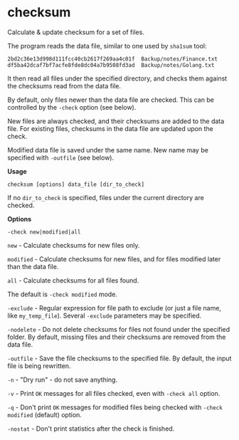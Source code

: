 # checksum
Calculate &amp; update checksum for a set of files.

The program reads the data file, similar to one used by `sha1sum` tool:

    2bd2c36e13d998d111fcc40cb2617f269aa4c01f  Backup/notes/Finance.txt
    df5ba42dcaf7bf7acfe8fde8dc04a7b9508fd3ad  Backup/notes/Golang.txt

It then read all files under the specified directory,
and checks them against the checksums read from the data file.

By default, only files newer than the data file are checked.
This can be controlled by the `-check` option (see below).

New files are always checked, and their checksums are added to the data file.
For existing files, checksums in the data file are updated upon the check.

Modified data file is saved under the same name.
New name may be specified with `-outfile` (see below).

**Usage**

    checksum [options] data_file [dir_to_check]

If no `dir_to_check` is specified, files under the current directory are checked.

**Options**

`-check new|modified|all`

`new` - Calculate checksums for new files only.

`modified` - Calculate checksums for new files,
and for files modified later than the data file.

`all` - Calculate checksums for all files found.

The default is `-check modified` mode.

`-exclude` - Regular expression for file path to exclude (or just a file name, like `my_temp_file`).
Several `-exclude` parameters may be specified.

`-nodelete` - Do not delete checksums for files not found under the specified folder.
By default, missing files and their checksums are removed from the data file.

`-outfile` - Save the file checksums to the specified file.
By default, the input file is being rewritten.

`-n` - "Dry run" - do not save anything.

`-v` - Print `OK` messages for all files checked, even with `-check all` option.

`-q` - Don't print `OK` messages for modified files being checked with `-check modified` (default) option.

`-nostat` - Don't print statistics after the check is finished.
